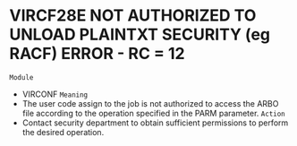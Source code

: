 # VIRCF28E NOT AUTHORIZED TO UNLOAD PLAINTXT SECURITY (eg RACF) ERROR - RC = 12
`Module`
- VIRCONF
`Meaning`
- The user code assign to the job is not authorized to access the ARBO file according to the operation specified in the PARM parameter.
`Action`
- Contact security department to obtain sufficient permissions to perform the desired operation.
